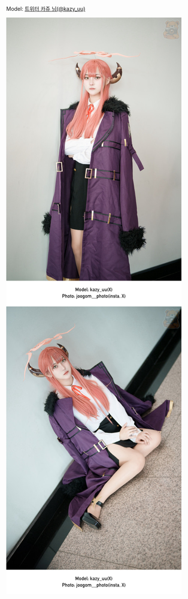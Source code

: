 ﻿---
dddd: 2024.07.20 서코
nickname: 카쥬
sns_type: x
sns_id: kazy_uu
---

<a name="kazy_uu"></a>
Model: <a href="https://x.com/kazy_uu" target="_blank">트위터 카쥬 님(@kazy_uu)</a>

![IMG6234.jpg](/assets/img/2024/07-20/카쥬/IMG6234.jpg)
![IMG6240.jpg](/assets/img/2024/07-20/카쥬/IMG6240.jpg)